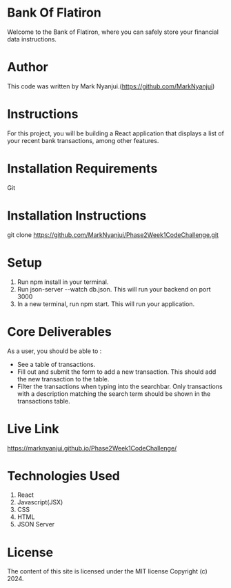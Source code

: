 # Bank Of Flatiron
Welcome to the Bank of Flatiron, where you can safely store your financial data instructions.

# Author
 This code was written by Mark Nyanjui.(https://github.com/MarkNyanjui)

# Instructions
For this project, you will be building a React application that displays a list of your recent bank transactions, among other features. 

# Installation Requirements
Git

# Installation Instructions
git clone https://github.com/MarkNyanjui/Phase2Week1CodeChallenge.git

# Setup
1. Run npm install in your terminal.
2. Run json-server --watch db.json. This will run your backend on port 3000
3. In a new terminal, run npm start. This will run your application.

# Core Deliverables
As a user, you should be able to :
- See a table of transactions.
- Fill out and submit the form to add a new transaction. This should add the new transaction to the table.
- Filter the transactions when typing into the searchbar. Only transactions with a description matching the search term should be shown in the transactions table.

# Live Link
https://marknyanjui.github.io/Phase2Week1CodeChallenge/

# Technologies Used
1. React
2. Javascript(JSX)
3. CSS
4. HTML
5. JSON Server

# License
The content of this site is licensed under the MIT license Copyright (c) 2024.



